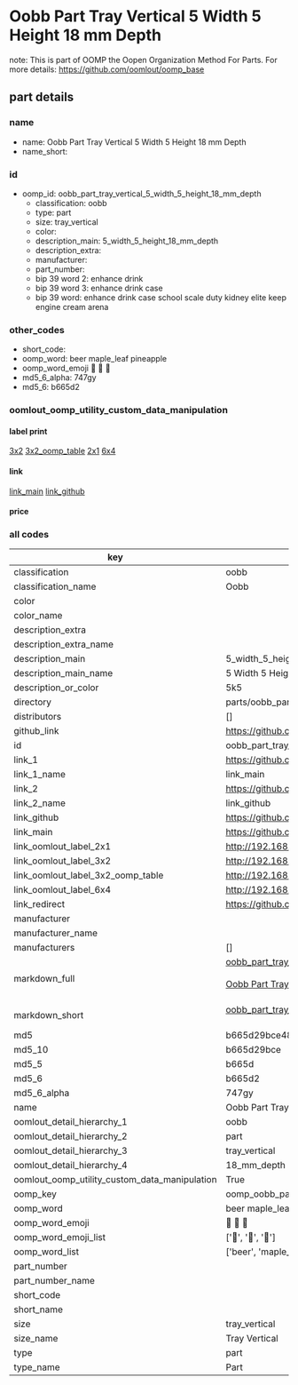 # Oobb Part Tray Vertical 5 Width 5 Height 18 mm Depth  

note: This is part of OOMP the Oopen Organization Method For Parts. For more details: https://github.com/oomlout/oomp_base

##  part details
  







### name
* name: Oobb Part Tray Vertical 5 Width 5 Height 18 mm Depth
* name_short: 
### id
* oomp_id: oobb_part_tray_vertical_5_width_5_height_18_mm_depth
  * classification: oobb
  * type: part
  * size: tray_vertical
  * color: 
  * description_main: 5_width_5_height_18_mm_depth
  * description_extra: 
  * manufacturer: 
  * part_number: 
  * bip 39 word 2: enhance drink
  * bip 39 word 3: enhance drink case
  * bip 39 word: enhance drink case school scale duty kidney elite keep engine cream arena

### other_codes
* short_code: 
* oomp_word: beer maple_leaf pineapple
* oomp_word_emoji :beer: :maple_leaf: :pineapple:
* md5_6_alpha: 747gy
* md5_6: b665d2






### oomlout_oomp_utility_custom_data_manipulation
#### label print
[3x2](http://192.168.1.245:1112/?label=oomp%20747gy)
[3x2_oomp_table](http://192.168.1.108:1112/?label=oomp%20747gy)
[2x1](http://192.168.1.242:1112/?label=oomp%20747gy)
[6x4](http://192.168.1.55:1112/?label=oomp%20747gy)    

#### link

[link_main](https://github.com/oomlout/oomlout_oomp_version_1_messy/tree/main/parts/oobb_part_tray_vertical_5_width_5_height_18_mm_depth) [link_github](https://github.com/oomlout/oomlout_oomp_version_1_messy/tree/main/parts/oobb_part_tray_vertical_5_width_5_height_18_mm_depth)                             

#### price







### all codes 
| key | value |  
| --- | --- |  
| classification | oobb |  
| classification_name | Oobb |  
| color |  |  
| color_name |  |  
| description_extra |  |  
| description_extra_name |  |  
| description_main | 5_width_5_height_18_mm_depth |  
| description_main_name | 5 Width 5 Height 18 mm Depth |  
| description_or_color | 5k5 |  
| directory | parts/oobb_part_tray_vertical_5_width_5_height_18_mm_depth |  
| distributors | [] |  
| github_link | https://github.com/oomlout/oomlout_oomp_part_src/tree/main/parts/oobb_part_tray_vertical_5_width_5_height_18_mm_depth |  
| id | oobb_part_tray_vertical_5_width_5_height_18_mm_depth |  
| link_1 | https://github.com/oomlout/oomlout_oomp_version_1_messy/tree/main/parts/oobb_part_tray_vertical_5_width_5_height_18_mm_depth |  
| link_1_name | link_main |  
| link_2 | https://github.com/oomlout/oomlout_oomp_version_1_messy/tree/main/parts/oobb_part_tray_vertical_5_width_5_height_18_mm_depth |  
| link_2_name | link_github |  
| link_github | https://github.com/oomlout/oomlout_oomp_version_1_messy/tree/main/parts/oobb_part_tray_vertical_5_width_5_height_18_mm_depth |  
| link_main | https://github.com/oomlout/oomlout_oomp_version_1_messy/tree/main/parts/oobb_part_tray_vertical_5_width_5_height_18_mm_depth |  
| link_oomlout_label_2x1 | http://192.168.1.242:1112/?label=oomp%20747gy |  
| link_oomlout_label_3x2 | http://192.168.1.245:1112/?label=oomp%20747gy |  
| link_oomlout_label_3x2_oomp_table | http://192.168.1.108:1112/?label=oomp%20747gy |  
| link_oomlout_label_6x4 | http://192.168.1.55:1112/?label=oomp%20747gy |  
| link_redirect | https://github.com/oomlout/oomlout_oomp_version_1_messy/tree/main/parts/oobb_part_tray_vertical_5_width_5_height_18_mm_depth |  
| manufacturer |  |  
| manufacturer_name |  |  
| manufacturers | [] |  
| markdown_full | [oobb_part_tray_vertical_5_width_5_height_18_mm_depth](none)<br>[](none)<br>[Oobb Part Tray Vertical 5 Width 5 Height 18 Mm Depth](none)<br><br> |  
| markdown_short | [oobb_part_tray_vertical_5_width_5_height_18_mm_depth](none)<br><br> |  
| md5 | b665d29bce480f4d12600c0c4650c254 |  
| md5_10 | b665d29bce |  
| md5_5 | b665d |  
| md5_6 | b665d2 |  
| md5_6_alpha | 747gy |  
| name | Oobb Part Tray Vertical 5 Width 5 Height 18 mm Depth |  
| oomlout_detail_hierarchy_1 | oobb |  
| oomlout_detail_hierarchy_2 | part |  
| oomlout_detail_hierarchy_3 | tray_vertical |  
| oomlout_detail_hierarchy_4 | 18_mm_depth |  
| oomlout_oomp_utility_custom_data_manipulation | True |  
| oomp_key | oomp_oobb_part_tray_vertical_5_width_5_height_18_mm_depth |  
| oomp_word | beer maple_leaf pineapple |  
| oomp_word_emoji | :beer: :maple_leaf: :pineapple: |  
| oomp_word_emoji_list | [':beer:', ':maple_leaf:', ':pineapple:'] |  
| oomp_word_list | ['beer', 'maple_leaf', 'pineapple'] |  
| part_number |  |  
| part_number_name |  |  
| short_code |  |  
| short_name |  |  
| size | tray_vertical |  
| size_name | Tray Vertical |  
| type | part |  
| type_name | Part |  
